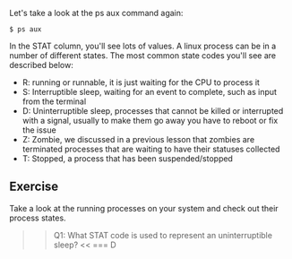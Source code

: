 Let's take a look at the ps aux command again:

```
$ ps aux
```

In the STAT column, you'll see lots of values. A linux process can be in a number of different states. The most common state codes you'll see are described below:

* R: running or runnable, it is just waiting for the CPU to process it
* S: Interruptible sleep, waiting for an event to complete, such as input from the terminal
* D: Uninterruptible sleep, processes that cannot be killed or interrupted with a signal, usually to make them go away you have to reboot or fix the issue
* Z: Zombie, we discussed in a previous lesson that zombies are terminated processes that are waiting to have their statuses collected
* T: Stopped, a process that has been suspended/stopped

## Exercise

Take a look at the running processes on your system and check out their process states.

>>Q1: What STAT code is used to represent an uninterruptible sleep? <<
=== D
